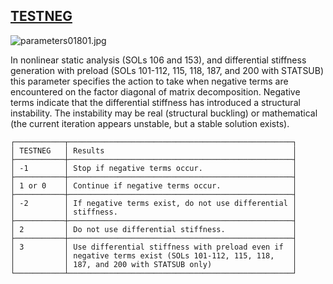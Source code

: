 ## [TESTNEG](https://nexus.hexagon.com/documentationcenter/bundle/MSC_Nastran_2022.4/page/Nastran_Combined_Book/qrg/parameters/TOC.TESTNEG.xhtml)

![parameters01801.jpg](https://help-be.hexagonmi.com/bundle/MSC_Nastran_2022.4/page/Nastran_Combined_Book/qrg/parameters/../../../assets/parameters01801.jpg?_LANG=enus)  

In nonlinear static analysis (SOLs 106 and 153), and differential stiffness generation with preload (SOLs 101-112, 115, 118, 187, and 200 with STATSUB) this parameter specifies the action to take when negative terms are encountered on the factor diagonal of matrix decomposition. Negative terms indicate that the differential stiffness has introduced a structural instability. The instability may be real (structural buckling) or mathematical (the current iteration appears unstable, but a stable solution exists).

```text
┌───────────┬──────────────────────────────────────────────────┐
│ TESTNEG   │ Results                                          │
├───────────┼──────────────────────────────────────────────────┤
│ -1        │ Stop if negative terms occur.                    │
├───────────┼──────────────────────────────────────────────────┤
│ 1 or 0    │ Continue if negative terms occur.                │
├───────────┼──────────────────────────────────────────────────┤
│ -2        │ If negative terms exist, do not use differential │
│           │ stiffness.                                       │
├───────────┼──────────────────────────────────────────────────┤
│ 2         │ Do not use differential stiffness.               │
├───────────┼──────────────────────────────────────────────────┤
│ 3         │ Use differential stiffness with preload even if  │
│           │ negative terms exist (SOLs 101-112, 115, 118,    │
│           │ 187, and 200 with STATSUB only)                  │
└───────────┴──────────────────────────────────────────────────┘
```
